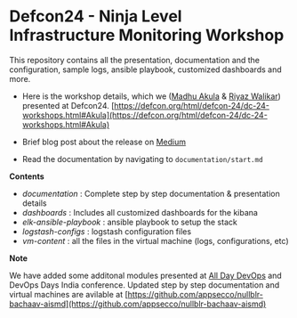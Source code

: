 # Defcon24 - Ninja Level Infrastructure Monitoring Workshop

This repository contains all the presentation, documentation and the configuration, sample logs, ansible playbook, customized dashboards and more.

- Here is the workshop details, which we ([Madhu Akula](https://github.com/madhuakula) & [Riyaz Walikar](https://github.com/riyazwalikar)) presented at Defcon24. [https://defcon.org/html/defcon-24/dc-24-workshops.html#Akula](https://defcon.org/html/defcon-24/dc-24-workshops.html#Akula)

- Brief blog post about the release on [Medium](https://medium.com/@riyazwalikar/releasing-the-contents-of-our-ninja-level-infrastructure-monitoring-defcon24-workshop-140518beb47d)

- Read the documentation by navigating to `documentation/start.md`

**Contents**

- *documentation* : Complete step by step documentation & presentation details
- *dashboards* : Includes all customized dashboards for the kibana
- *elk-ansible-playbook* : ansible playbook to setup the stack
- *logstash-configs* : logstash configuration files
- *vm-content* : all the files in the virtual machine (logs, configurations, etc)

**Note**

We have added some additonal modules presented at [All Day DevOps](https://github.com/appsecco/alldaydevops-aism) and DevOps Days India conference. Updated step by step documentation and virtual machines are avilable at [https://github.com/appsecco/nullblr-bachaav-aismd](https://github.com/appsecco/nullblr-bachaav-aismd)
